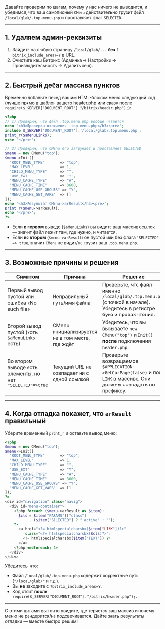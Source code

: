 Давайте проверим по шагам, почему у нас ничего не выводится, и убедимся, что ваш самописный `CMenu` действительно грузит файл `/local/glab/.top.menu.php` и проставляет флаг `SELECTED`.

---

## 1. Удаляем админ-реквизиты

1. Зайдите на любую страницу `/local/glab/...` **без** `?bitrix_include_areas=Y` в URL.
2. Очистите кеш Битрикс (Админка → Настройки → Производительность → Удалить кеш).

---

## 2. Быстрый дебаг массива пунктов

Временно добавьте перед вашим HTML-блоком меню следующий код (лучше прямо в шаблон вашего header.php или сразу после `require($_SERVER["DOCUMENT_ROOT"]."/bitrix/header.php");`):

```php
<?php
// 1) Проверим, что файл .top.menu.php вообще читается
echo '<h3>Проверка включения .top.menu.php</h3><pre>';
include $_SERVER['DOCUMENT_ROOT'].'/local/glab/.top.menu.php';
print_r($aMenuLinks);
echo '</pre>';

// 2) Проверим, что CMenu его загружает и проставляет SELECTED
$menu = new CMenu("top");
$menu->Init([
  "ROOT_MENU_TYPE"       => "top",
  "MAX_LEVEL"            => 1,
  "CHILD_MENU_TYPE"      => "",
  "USE_EXT"              => "Y",
  "MENU_CACHE_TYPE"      => "A",
  "MENU_CACHE_TIME"      => 3600,
  "MENU_CACHE_USE_GROUPS" => "Y",
  "MENU_CACHE_GET_VARS"  => []
]);
echo '<h3>Результат CMenu->arResult</h3><pre>';
print_r($menu->arResult);
echo '</pre>';
?>
```

* Если **в первом** выводе (`$aMenuLinks`) вы видите ваш массив ссылок — значит файл лежит там, где нужно, и читается.
* Если **во втором** (`$menu->arResult`) он пустой или без флага `"SELECTED" => true`, значит `CMenu` не видит/не грузит ваш `.top.menu.php`.

---

## 3. Возможные причины и решения

| Симптом                                                   | Причина                                         | Решение                                                                                                                |
| --------------------------------------------------------- | ----------------------------------------------- | ---------------------------------------------------------------------------------------------------------------------- |
| Первый вывод пустой или ошибка «No such file»             | Неправильный путь/имя файла                     | Проверьте, что файл именно `/local/glab/.top.menu.php` (с точкой в начале). Убедитесь в регистре букв и правах чтения. |
| Второй вывод пустой (хоть `$aMenuLinks` есть)             | CMenu инициализируется не в том месте, где ждёт | Убедитесь, что вы вызываете `new CMenu("top")` и `Init()` **после** подключения `header.php`.                          |
| Во втором выводе есть элементы, но нет `"SELECTED"=>true` | Текущий URL не совпадает ни с одной ссылкой     | Проверьте возвращаемое `$APPLICATION->GetCurPage(false)` и поле `LINK` в массиве. Они должны совпадать по префиксу.    |

---

## 4. Когда отладка покажет, что `arResult` правильный

Уберите временный `print_r` и оставьте вывод меню:

```php
<?php
$menu = new CMenu("top");
$menu->Init([
  "ROOT_MENU_TYPE"       => "top",
  "MAX_LEVEL"            => 1,
  "CHILD_MENU_TYPE"      => "",
  "USE_EXT"              => "Y",
  "MENU_CACHE_TYPE"      => "A",
  "MENU_CACHE_TIME"      => 3600,
  "MENU_CACHE_USE_GROUPS" => "Y",
  "MENU_CACHE_GET_VARS"  => []
]);
?>
<div id="navigation" class="navig">
  <div id="menu-container">
    <?php foreach ($menu->arResult as $item):
      $cls = $item["PARAMS"]["class"]
           . ($item["SELECTED"] ? " active" : "");
    ?>
      <a href="<?= htmlspecialcharsbx($item["LINK"])?>"
         class="<?= htmlspecialcharsbx($cls)?>">
        <?= htmlspecialcharsbx($item["TEXT"]) ?>
      </a>
    <?php endforeach; ?>
  </div>
</div>
```

Убедитесь, что:

* Файл `/local/glab/.top.menu.php` содержит корректные пути (`"/local/glab/"` и т.д.).
* Вы **не** заходите с `?bitrix_include_areas=Y`.
* Код стоит **после** `require($_SERVER["DOCUMENT_ROOT"]."/bitrix/header.php");`.

---

С этими шагами вы точно увидите, где теряется ваш массив и почему меню не рендерится/не подсвечивается. Дайте знать результаты отладки — вместе быстро решим!

